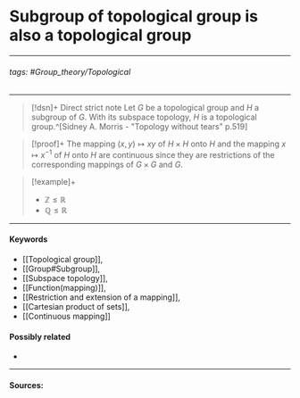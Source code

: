 # Subgroup of topological group is also a topological group
***
###### tags: #Group_theory/Topological 
***
>[!dsn]+ Direct strict note
>Let $G$ be a topological group and $H$ a subgroup of $G$. With its subspace topology, $H$ is a topological group.^[Sidney A. Morris - "Topology without tears" p.519]

>[!proof]+
>The mapping $(x,y)\mapsto xy$ of $H\times H$ onto $H$ and the mapping $x\mapsto x^{-1}$ of $H$ onto $H$ are continuous since they are restrictions of the corresponding mappings of $G\times G$ and $G$.

>[!example]+ 
>- $\mathbb{Z}\le\mathbb{R}$
>- $\mathbb{Q}\le\mathbb{R}$
***
#### Keywords
- [[Topological group]],
- [[Group#Subgroup]],
- [[Subspace topology]],
- [[Function(mapping)]],
- [[Restriction and extension of a mapping]],
- [[Cartesian product of sets]],
- [[Continuous mapping]]
#### Possibly related
- 
***
#### Sources: